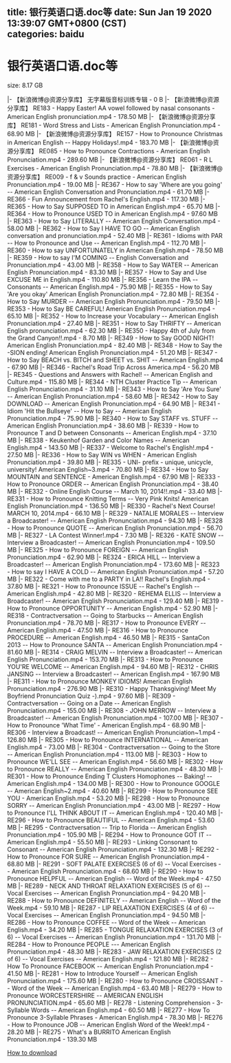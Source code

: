 
title: 银行英语口语.doc等
date: Sun Jan 19 2020 13:39:07 GMT+0800 (CST)    
categories: baidu
---

# 银行英语口语.doc等
size: 8.17 GB
 
 
|- 【新浪微博@资源分享库】 无字幕版音标训练专辑 - 0 B
|- 【新浪微博@资源分享库】 RE183 - Happy Easter!  AA vowel followed by nasal consonants - American English pronunciation.mp4 - 178.50 MB
|- 【新浪微博@资源分享库】 RE181 - Word Stress and Lists -  American English Pronunciation.mp4 - 68.90 MB
|- 【新浪微博@资源分享库】 RE157 - How to Pronounce Christmas in American English -- Happy Holidays!.mp4 - 183.70 MB
|- 【新浪微博@资源分享库】 RE085 - How to Pronounce Contractions - American English Pronunciation.mp4 - 289.60 MB
|- 【新浪微博@资源分享库】 RE061 - R   L Exercises - American English Pronunciation.mp4 - 78.80 MB
|- 【新浪微博@资源分享库】 RE009 - f & v Sounds practice -  American English Pronunciation.mp4 - 19.00 MB
|- RE367 - How to say 'Where are you going' -- American English Conversation and Pronunciation.mp4 - 61.70 MB
|- RE366 - Fun Announcement from Rachel's English.mp4 - 117.30 MB
|- RE365 - How to Say SUPPOSED TO in American English.mp4 - 65.70 MB
|- RE364 - How to Pronounce USED TO in American English.mp4 - 97.60 MB
|- RE363 - How to Say LITERALLY -- American English Conversation.mp4 - 58.00 MB
|- RE362 - How to Say I HAVE TO GO -- American English conversation and pronunciation.mp4 - 52.40 MB
|- RE361 - Idioms with PAR -- How to Pronounce and Use -- American English.mp4 - 112.70 MB
|- RE360 - How to say UNFORTUNATELY in American English.mp4 - 78.50 MB
|- RE359 - How to say I'M COMING -- English Conversation and Pronunciation.mp4 - 43.00 MB
|- RE358 - How to Say WATER -- American English Pronunciation.mp4 - 83.30 MB
|- RE357 - How to Say and Use EXCUSE ME in English.mp4 - 110.80 MB
|- RE356 - Learn the IPA -- Consonants -- American English.mp4 - 75.90 MB
|- RE355 - How to Say 'Are you okay' American English Pronunciation.mp4 - 72.80 MB
|- RE354 - How to Say MURDER -- American English Pronunciation.mp4 - 79.50 MB
|- RE353 - How to Say BE CAREFUL!  American English Pronunciation.mp4 - 65.10 MB
|- RE352 - How to Increase your Vocabulary -- American English Pronunciation.mp4 - 27.40 MB
|- RE351 - How to Say THRIFTY -- American English pronunciation.mp4 - 62.30 MB
|- RE350 - Happy 4th of July from the Grand Canyon!!.mp4 - 8.70 MB
|- RE349 - How to Say GOOD NIGHT!  American English Pronunciation.mp4 - 82.40 MB
|- RE348 - How to Say the -SION ending!  American English Pronunciation.mp4 - 51.20 MB
|- RE347 - How to Say BEACH vs. BITCH and SHEET vs. SHIT -- American English.mp4 - 67.90 MB
|- RE346 - Rachel's Road Trip Across America.mp4 - 56.20 MB
|- RE345 - Questions and Answers with Rachel!  -- American English and Culture.mp4 - 115.80 MB
|- RE344 - NTH Cluster Practice Tip -- American English Pronunciation.mp4 - 31.10 MB
|- RE343 - How to Say 'Are You Sure' -- American English Pronunciation.mp4 - 58.60 MB
|- RE342 - How to Say DOWNLOAD -- American English Pronunciation.mp4 - 64.90 MB
|- RE341 - Idiom 'Hit the Bullseye' -- How to Say -- American English Pronunciation.mp4 - 75.90 MB
|- RE340 - How to Say STAFF vs. STUFF -- American English Pronunciation.mp4 - 38.60 MB
|- RE339 - How to Pronounce T and D between Consonants -- American English.mp4 - 37.10 MB
|- RE338 - Keukenhof Garden and Color Names -- American English.mp4 - 143.50 MB
|- RE337 - Welcome to Rachel's English!.mp4 - 27.50 MB
|- RE336 - How to Say WIN vs WHEN - American English Pronunciation.mp4 - 39.80 MB
|- RE335 - UNI- prefix -  unique, unicycle, university! American English~3.mp4 - 70.80 MB
|- RE334 - How to Say MOUNTAIN and SENTENCE - American English.mp4 - 67.90 MB
|- RE333 - How to Pronounce ORDER -- American English Pronunciation.mp4 - 38.40 MB
|- RE332 - Online English Course -- March 10, 2014!!.mp4 - 33.40 MB
|- RE331 - How to Pronounce Knitting Terms -- Very Pink Knits!  American English Pronunciation.mp4 - 136.50 MB
|- RE330 - Rachel's Next Course!  MARCH 10, 2014.mp4 - 66.10 MB
|- RE329 - NATALIE MORALES  -- Interview a Broadcaster! -- American English Pronunciation.mp4 - 94.30 MB
|- RE328 - How to Pronounce QUOTE -- American English Pronunciation.mp4 - 56.70 MB
|- RE327 - LA Contest Winner!.mp4 - 7.30 MB
|- RE326 - KATE SNOW -- Interview a Broadcaster! -- American English Pronunciation.mp4 - 109.50 MB
|- RE325 - How to Pronounce FOREIGN -- American English Pronunciation.mp4 - 62.90 MB
|- RE324 - ERICA HILL -- Interview a Broadcaster! -- American English Pronunciation.mp4 - 173.60 MB
|- RE323 - How to say I HAVE A COLD -- American English Pronunciation.mp4 - 57.20 MB
|- RE322 - Come with me to a PARTY in LA!! Rachel's English.mp4 - 37.80 MB
|- RE321 - How to Pronounce ISSUE -- Rachel's English -- American English.mp4 - 42.80 MB
|- RE320 - REHEMA ELLIS -- Interview a Broadcaster! -- American English Pronunciation.mp4 - 129.40 MB
|- RE319 - How to Pronounce OPPORTUNITY -- American English.mp4 - 52.90 MB
|- RE318 - Contractversation -- Going to Starbucks -- American English Pronunciation.mp4 - 78.70 MB
|- RE317 - How to Pronounce EVERY -- American English.mp4 - 47.50 MB
|- RE316 - How to Pronounce PROCEDURE -- American English.mp4 - 46.50 MB
|- RE315 - SantaCon 2013 -- How to Pronounce SANTA -- American English Pronunciation.mp4 - 81.60 MB
|- RE314 - CRAIG MELVIN -- Interview a Broadcaster! -- American English Pronunciation.mp4 - 153.70 MB
|- RE313 - How to Pronounce YOU'RE WELCOME -- American English.mp4 - 94.60 MB
|- RE312 - CHRIS JANSING -- Interview a Broadcaster! -- American English.mp4 - 167.90 MB
|- RE311 - How to Pronounce MONKEY IDIOMS!  American English Pronunciation.mp4 - 276.90 MB
|- RE310 - Happy Thanksgiving!  Meet My Boyfriend   Pronunciation Quiz  -).mp4 - 97.60 MB
|- RE309 - Contractversation -- Going on a Date -- American English Pronunciation.mp4 - 155.00 MB
|- RE308 - JOHN MERROW -- Interview a Broadcaster!  -- American English Pronunciation.mp4 - 107.00 MB
|- RE307 - How to Pronounce 'What Time' - American English.mp4 - 68.90 MB
|- RE306 - Interview a Broadcast!  -- American English Pronunciation~1.mp4 - 126.80 MB
|- RE305 - How to Pronounce INTERNATIONAL -- American English.mp4 - 73.00 MB
|- RE304 - Contractversation -- Going to the Store -- American English Pronunciation.mp4 - 113.00 MB
|- RE303 - How to Pronounce WE'LL SEE -- American English.mp4 - 56.60 MB
|- RE302 - How to Pronounce REALLY -- American English Pronunciation.mp4 - 48.30 MB
|- RE301 - How to Pronounce Ending T Clusters   Homophones -- Baking! -- American English.mp4 - 134.00 MB
|- RE300 - How to Pronounce GOOGLE -- American English~2.mp4 - 40.60 MB
|- RE299 - How to Pronounce SEE YOU - American English.mp4 - 53.20 MB
|- RE298 - How to Pronounce SORRY -- American English Pronunciation.mp4 - 43.00 MB
|- RE297 - How to Pronounce I'LL THINK ABOUT IT -- American English.mp4 - 120.40 MB
|- RE296 - How to Pronounce BEAUTIFUL -- American English.mp4 - 53.60 MB
|- RE295 - Contractversation -- Trip to Florida -- American English Pronunciation.mp4 - 105.90 MB
|- RE294 - How to Pronounce GOT IT -- American English.mp4 - 55.50 MB
|- RE293 - Linking Consonant to Consonant -- American English Pronunciation.mp4 - 132.30 MB
|- RE292 - How to Pronounce FOR SURE -- American English Pronunciation.mp4 - 68.80 MB
|- RE291 - SOFT PALATE EXERCISES (6 of 6) -- Vocal Exercises -- American English Pronunciation.mp4 - 68.60 MB
|- RE290 - How to Pronounce HELPFUL -- American English -- Word of the Week.mp4 - 47.50 MB
|- RE289 - NECK AND THROAT RELAXATION EXERCISES (5 of 6) -- Vocal Exercises -- American English Pronunciation.mp4 - 94.20 MB
|- RE288 - How to Pronounce DEFINITELY -- American English -- Word of the Week.mp4 - 59.10 MB
|- RE287 - LIP RELAXATION EXERCISES (4 of 6) -- Vocal Exercises -- American English Pronunciation.mp4 - 94.50 MB
|- RE286 - How to Pronounce COFFEE -- Word of the Week -- American English.mp4 - 34.20 MB
|- RE285 - TONGUE RELAXATION EXERCISES (3 of 6) -- Vocal Exercises -- American English Pronunciation.mp4 - 131.70 MB
|- RE284 - How to Pronounce PEOPLE --- American English Pronunciation.mp4 - 48.30 MB
|- RE283 - JAW RELAXATION EXERCISES (2 of 6)  -- Vocal Exercises -- American English.mp4 - 121.80 MB
|- RE282 - How To Pronounce FACEBOOK -- American English Pronunciation.mp4 - 41.50 MB
|- RE281 - How to Introduce Yourself -- American English Pronunciation.mp4 - 175.60 MB
|- RE280 - How to Pronounce CROISSANT -- Word of the Week -- American English.mp4 - 63.40 MB
|- RE279 - How to Pronounce WORCESTERSHIRE -- AMERICAN ENGLISH PRONUNCIATION.mp4 - 65.60 MB
|- RE278 - Listening Comprehension - 3-Syllable Words -- American English.mp4 - 60.50 MB
|- RE277 - How To Pronounce 3-Syllable Phrases - American English.mp4 - 78.30 MB
|- RE276 - How to Pronounce JOB -- American English Word of the Week!.mp4 - 28.20 MB
|- RE275 - What's a BURRITO  American English Pronunciation.mp4 - 139.30 MB

[How to download](https://bpcam.bemobtrk.com/go/2ceec3aa-1ca2-46d6-b9ff-aaa5c184517c?jno=2726)